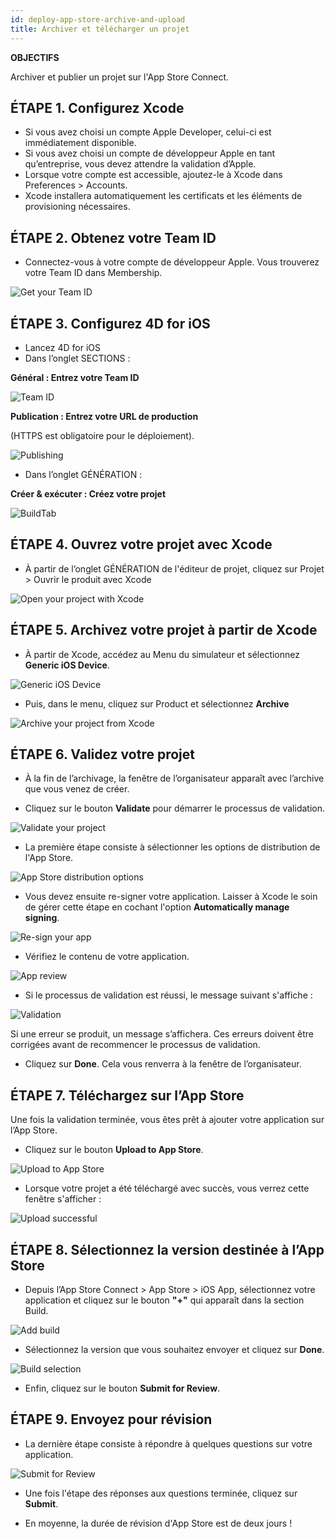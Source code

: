 ```yaml
---
id: deploy-app-store-archive-and-upload
title: Archiver et télécharger un projet
---
```


<div class = "objectives"> 

**OBJECTIFS**

Archiver et publier un projet sur l'App Store Connect.</div> 

## ÉTAPE 1. Configurez Xcode

* Si vous avez choisi un compte Apple Developer, celui-ci est immédiatement disponible. 
* Si vous avez choisi un compte de développeur Apple en tant qu’entreprise, vous devez attendre la validation d’Apple.
* Lorsque votre compte est accessible, ajoutez-le à Xcode dans Preferences > Accounts.
* Xcode installera automatiquement les certificats et les éléments de provisioning nécessaires. 

## ÉTAPE 2. Obtenez votre Team ID

* Connectez-vous à votre compte de développeur Apple. Vous trouverez votre Team ID dans Membership.

![Get your Team ID](assets/en/deploy-in-house/Team-ID-4D-for-iOS.png)

## ÉTAPE 3. Configurez 4D for iOS

* Lancez 4D for iOS
* Dans l’onglet SECTIONS :

**Général : Entrez votre Team ID**

![Team ID](assets/fr/deploy-app-store/Team-ID.png)

**Publication : Entrez votre URL de production**

(HTTPS est obligatoire pour le déploiement).

![Publishing](assets/fr/deploy-app-store/Publishing.png)

* Dans l’onglet GÉNÉRATION :

**Créer & exécuter : Créez votre projet**

![BuildTab](assets/en/deploy-app-store/BuildTab.png)

## ÉTAPE 4. Ouvrez votre projet avec Xcode

* À partir de l’onglet GÉNÉRATION de l'éditeur de projet, cliquez sur Projet > Ouvrir le produit avec Xcode

![Open your project with Xcode](assets/en/deploy-in-house/Open-your-project-Xcode-4D-for-iOS.png)

## ÉTAPE 5. Archivez votre projet à partir de Xcode

* À partir de Xcode, accédez au Menu du simulateur et sélectionnez **Generic iOS Device**.

![Generic iOS Device](assets/en/deploy-in-house/Deployment-Generic-iOS-Device.png)

* Puis, dans le menu, cliquez sur Product et sélectionnez **Archive**

![Archive your project from Xcode](assets/en/deploy-in-house/Archive-your-Project.png)

## ÉTAPE 6. Validez votre projet

* À la fin de l’archivage, la fenêtre de l’organisateur apparaît avec l’archive que vous venez de créer.

* Cliquez sur le bouton **Validate** pour démarrer le processus de validation.

![Validate your project](assets/en/deploy-app-store/Organizer-Project-Validation.png)

* La première étape consiste à sélectionner les options de distribution de l'App Store.

![App Store distribution options](assets/en/deploy-app-store/App-Store-Distribution-options.png)

* Vous devez ensuite re-signer votre application. Laisser à Xcode le soin de gérer cette étape en cochant l'option **Automatically manage signing**.

![Re-sign your app](assets/en/deploy-app-store/Re-sign-your-App.png)

* Vérifiez le contenu de votre application.

![App review](assets/en/deploy-app-store/Review-App.png)

* Si le processus de validation est réussi, le message suivant s'affiche :

![Validation](assets/en/deploy-app-store/Archive-validation-complete.png)

Si une erreur se produit, un message s’affichera. Ces erreurs doivent être corrigées avant de recommencer le processus de validation.

* Cliquez sur **Done**. Cela vous renverra à la fenêtre de l’organisateur.

## ÉTAPE 7. Téléchargez sur l’App Store

Une fois la validation terminée, vous êtes prêt à ajouter votre application sur l’App Store.

* Cliquez sur le bouton **Upload to App Store**.

![Upload to App Store](assets/en/deploy-app-store/Upload-to-AppStore.png)

* Lorsque votre projet a été téléchargé avec succès, vous verrez cette fenêtre s'afficher :

![Upload successful](assets/en/deploy-app-store/upload-Successful.png)

## ÉTAPE 8. Sélectionnez la version destinée à l’App Store

* Depuis l’App Store Connect > App Store > iOS App, sélectionnez votre application et cliquez sur le bouton **"+"** qui apparaît dans la section Build.

![Add build](assets/en/deploy-app-store/Add-build-app-store-connect.png)

* Sélectionnez la version que vous souhaitez envoyer et cliquez sur **Done**.

![Build selection](assets/en/deploy-app-store/Select-build-app-store-connect.png)

* Enfin, cliquez sur le bouton **Submit for Review**.

## ÉTAPE 9. Envoyez pour révision

* La dernière étape consiste à répondre à quelques questions sur votre application. 

![Submit for Review](assets/en/deploy-app-store/Export-Compliance-Content-Rights-Advertising-Identifer.png)

* Une fois l'étape des réponses aux questions terminée, cliquez sur **Submit**.

* En moyenne, la durée de révision d'App Store est de deux jours !